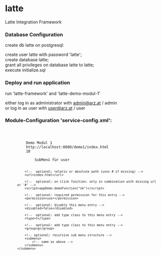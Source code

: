 # latte
Latte Integration Framework

<h3>Database Configuration</h3>
create db latte on postgresql:

create user latte with password 'latte';<br/>
create database latte;<br/>
grant all privileges on database latte to latte;<br/>
execute initialize.sql

<h3>Deploy and run application</h3>
run 'latte-framework' and 'latte-demo-modul-1'

either log in as administrator with admin@arz.at / admin<br/>
or log in as user with user@arz.at / user

<h3>Module-Configuration 'service-config.xml':</h3>
<code>
<menu>
    <name>Demo Modul 1</name>
    <url>http://localhost:8080/demo1/index.html</url>
    <order>10</order>
    <submenu>
		<name>SubMenü für user</name>			
		
		<!--  optional: relativ or absolute path (uses # if missing) -->
		<url>index.html</url>
		
		<!--  optional: on click function: only in combination with missing url or '#' -->
		<script>appDemo.demoFunction("ok")</script>
		
		<!--  optional: required permission for this entry -->
		<permission>user</permission>
		
		<!--  optional: disable this menu entry -->
		<disabled>false</disabled>
		
		<!--  optional: add type class to this menu entry -->
		<type>t</type>
		
		<!--  optional: add type class to this menu entry -->
		<group>g</group>

		<!-- optional: recursive sub menu structure -->
		<submenu>
			<!-- same as above -->
	    </submenu>
    </submenu>
</menu>
</code>

